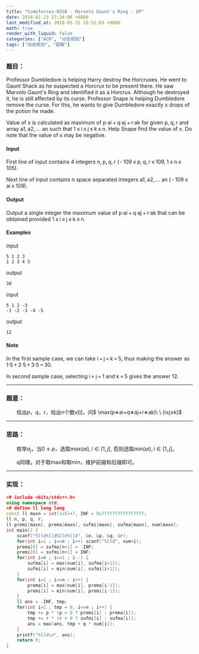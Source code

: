 ```yaml
---
title: "Codeforces-855B - Marvolo Gaunt's Ring - DP"
date: 2018-01-23 17:24:00 +0800
last_modified_at: 2018-01-31 16:52:03 +0800
math: true
render_with_liquid: false
categories: ["ACM", "动态规划"]
tags: ["动态规划", "题解"]
---
```


### 题目：
Professor Dumbledore is helping Harry destroy the Horcruxes. He went to Gaunt Shack as he suspected a Horcrux to be present there. He saw Marvolo Gaunt's Ring and identified it as a Horcrux. Although he destroyed it, he is still affected by its curse. Professor Snape is helping Dumbledore remove the curse. For this, he wants to give Dumbledore exactly x drops of the potion he made.

Value of x is calculated as maximum of p·ai + q·aj + r·ak for given p, q, r and array a1, a2, ... an such that 1 ≤ i ≤ j ≤ k ≤ n. Help Snape find the value of x. Do note that the value of x may be negative.

#### Input
First line of input contains 4 integers n, p, q, r ( - 109 ≤ p, q, r ≤ 109, 1 ≤ n ≤ 105).

Next line of input contains n space separated integers a1, a2, ... an ( - 109 ≤ ai ≤ 109).

#### Output
Output a single integer the maximum value of p·ai + q·aj + r·ak that can be obtained provided 1 ≤ i ≤ j ≤ k ≤ n.

#### Examples
input
```
5 1 2 3
1 2 3 4 5
```
output
```
30
```
input
```
5 1 2 -3
-1 -2 -3 -4 -5
```
output
```
12
```
#### Note
In the first sample case, we can take i = j = k = 5, thus making the answer as 1·5 + 2·5 + 3·5 = 30.

In second sample case, selecting i = j = 1 and k = 5 gives the answer 12.

---
### 题意：

&emsp;&emsp;给出$p， q， r$，给出n个数v[i]，问$ \max(p∗ai+q∗aj+r∗ak)\ \ (i≤j≤k)$

---
### 思路：

&emsp;&emsp;枚举$a_j$，当$0≤p$，选取$max(ai),i∈[1,j]$, 否则选取$min(ai),i∈[1,j]$。 

&emsp;&emsp;q同理。对于取max和取min，维护前缀和后缀即可。

---
### 实现：

```cpp
## include <bits/stdc++.h>
using namespace std;
## define ll long long
const ll maxn = int(1e5)+7, INF = 0x7f7f7f7f7f7f7f7f;
ll n, p, q, r;
ll premi[maxn], prema[maxn], sufmi[maxn], sufma[maxn], num[maxn];
int main() {
    scanf("%lld%lld%lld%lld", &n, &p, &q, &r);
    for(int i=1 ; i<=n ; i++) scanf("%lld", num+i);
    prema[0] = sufma[n+1] = -INF;
    premi[0] = sufmi[n+1] = INF;
    for(int i=n ; i>=1 ; i--) {
        sufma[i] = max(num[i], sufma[i+1]);
        sufmi[i] = min(num[i], sufmi[i+1]);
    }
    for(int i=1 ; i<=n ; i++) {
        prema[i] = max(num[i], prema[i-1]);
        premi[i] = min(num[i], premi[i-1]);
    }
    ll ans = -INF, tmp;
    for(int i=1 ; tmp = 0, i<=n ; i++) {
        tmp += p * (p < 0 ? premi[i] : prema[i]);
        tmp += r * (r < 0 ? sufmi[i] : sufma[i]);
        ans = max(ans, tmp + q * num[i]);
    }
    printf("%lld\n", ans);
    return 0;
}
```